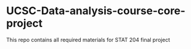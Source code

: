 # UCSC-Data-analysis-course-core-project
This repo contains all required materials for STAT 204 final project
